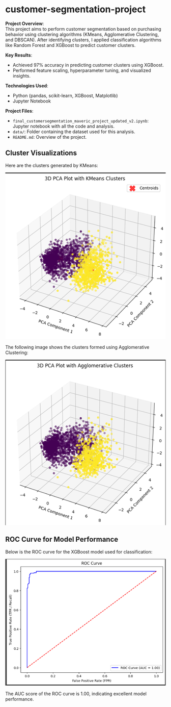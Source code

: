# customer-segmentation-project

**Project Overview**:  
This project aims to perform customer segmentation based on purchasing behavior using clustering algorithms (KMeans, Agglomerative Clustering, and DBSCAN). After identifying clusters, I applied classification algorithms like Random Forest and XGBoost to predict customer clusters.

**Key Results**:  
- Achieved 97% accuracy in predicting customer clusters using XGBoost.
- Performed feature scaling, hyperparameter tuning, and visualized insights.


**Technologies Used**:  
- Python (pandas, scikit-learn, XGBoost, Matplotlib)
- Jupyter Notebook
  

**Project Files**:
- `final_customersegmentation_maveric_project_updated_v2.ipynb`: Jupyter notebook with all the code and analysis.
- `data/`: Folder containing the dataset used for this analysis.
- `README.md`: Overview of the project.
## Cluster Visualizations

Here are the clusters generated by KMeans:

![KMeans Clusters](images/kmeans_clusters.png)

The following image shows the clusters formed using Agglomerative Clustering:

![Agglomerative Clustering](images/agglomerative_clusters.png)

## ROC Curve for Model Performance

Below is the ROC curve for the XGBoost model used for classification:

![ROC Curve](images/roc_curve.png)

The AUC score of the ROC curve is 1.00, indicating excellent model performance.
